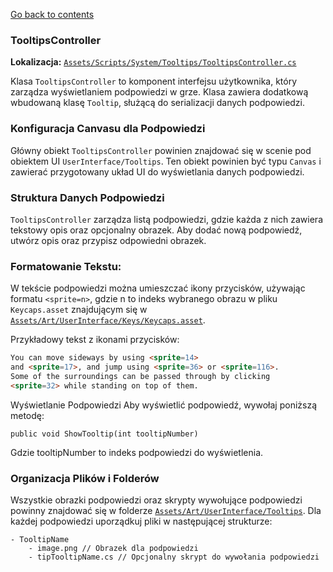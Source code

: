 ﻿[Go back to contents](../../../contents.md)

### TooltipsController
**Lokalizacja:** [`Assets/Scripts/System/Tooltips/TooltipsController.cs`](../../../Assets/Code/Scripts/System/Tooltips/TooltipsController.cs)

Klasa `TooltipsController` to komponent interfejsu użytkownika, który zarządza wyświetlaniem podpowiedzi w grze. Klasa zawiera dodatkową wbudowaną klasę `Tooltip`, służącą do serializacji danych podpowiedzi.

### Konfiguracja Canvasu dla Podpowiedzi
Główny obiekt `TooltipsController` powinien znajdować się w scenie pod obiektem UI `UserInterface/Tooltips`. Ten obiekt powinien być typu `Canvas` i zawierać przygotowany układ UI do wyświetlania danych podpowiedzi.

### Struktura Danych Podpowiedzi
`TooltipsController` zarządza listą podpowiedzi, gdzie każda z nich zawiera tekstowy opis oraz opcjonalny obrazek. Aby dodać nową podpowiedź, utwórz opis oraz przypisz odpowiedni obrazek.

### Formatowanie Tekstu: 
W tekście podpowiedzi można umieszczać ikony przycisków, używając formatu `<sprite=n>`, gdzie n to indeks wybranego obrazu w pliku `Keycaps.asset` znajdującym się w [`Assets/Art/UserInterface/Keys/Keycaps.asset`](../../../Assets/Art/UserInterface/Keys/Keycaps.asset).

Przykładowy tekst z ikonami przycisków:

```HTML
You can move sideways by using <sprite=14>
and <sprite=17>, and jump using <sprite=36> or <sprite=116>.
Some of the surroundings can be passed through by clicking
<sprite=32> while standing on top of them.
```

Wyświetlanie Podpowiedzi
Aby wyświetlić podpowiedź, wywołaj poniższą metodę:
```
public void ShowTooltip(int tooltipNumber)
```
Gdzie tooltipNumber to indeks podpowiedzi do wyświetlenia.

### Organizacja Plików i Folderów
Wszystkie obrazki podpowiedzi oraz skrypty wywołujące podpowiedzi powinny znajdować się w folderze [`Assets/Art/UserInterface/Tooltips`](../../../Assets/Art/UserInterface/Tooltips).
Dla każdej podpowiedzi uporządkuj pliki w następującej strukturze:

```
- TooltipName
    - image.png // Obrazek dla podpowiedzi
    - tipTooltipName.cs // Opcjonalny skrypt do wywołania podpowiedzi
```